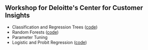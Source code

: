 ## Workshop for Deloitte's Center for Customer Insights

* Classification and Regression Trees ([code](classification_and_regression_trees.R))
* Random Forests ([code](random_forests.R))
* Parameter Tuning
* Logistic and Probit Regression ([code](logistic_probit_regression.R))
